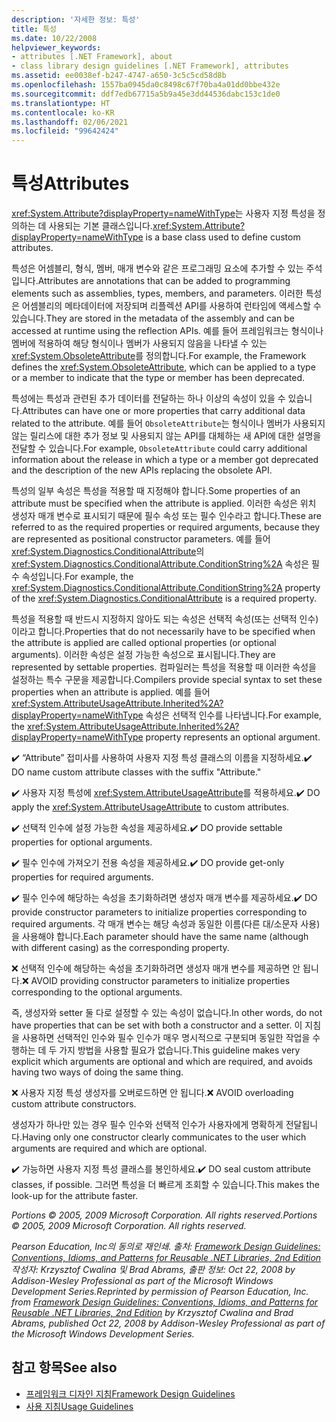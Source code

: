 ```yaml
---
description: '자세한 정보: 특성'
title: 특성
ms.date: 10/22/2008
helpviewer_keywords:
- attributes [.NET Framework], about
- class library design guidelines [.NET Framework], attributes
ms.assetid: ee0038ef-b247-4747-a650-3c5c5cd58d8b
ms.openlocfilehash: 1557ba0945da0c8498c67f70ba4a01dd0bbe432e
ms.sourcegitcommit: ddf7edb67715a5b9a45e3dd44536dabc153c1de0
ms.translationtype: HT
ms.contentlocale: ko-KR
ms.lasthandoff: 02/06/2021
ms.locfileid: "99642424"
---
```

# <a name="attributes"></a><span data-ttu-id="972fe-103">특성</span><span class="sxs-lookup"><span data-stu-id="972fe-103">Attributes</span></span>

<span data-ttu-id="972fe-104"><xref:System.Attribute?displayProperty=nameWithType>는 사용자 지정 특성을 정의하는 데 사용되는 기본 클래스입니다.</span><span class="sxs-lookup"><span data-stu-id="972fe-104"><xref:System.Attribute?displayProperty=nameWithType> is a base class used to define custom attributes.</span></span>

 <span data-ttu-id="972fe-105">특성은 어셈블리, 형식, 멤버, 매개 변수와 같은 프로그래밍 요소에 추가할 수 있는 주석입니다.</span><span class="sxs-lookup"><span data-stu-id="972fe-105">Attributes are annotations that can be added to programming elements such as assemblies, types, members, and parameters.</span></span> <span data-ttu-id="972fe-106">이러한 특성은 어셈블리의 메타데이터에 저장되며 리플렉션 API를 사용하여 런타임에 액세스할 수 있습니다.</span><span class="sxs-lookup"><span data-stu-id="972fe-106">They are stored in the metadata of the assembly and can be accessed at runtime using the reflection APIs.</span></span> <span data-ttu-id="972fe-107">예를 들어 프레임워크는 형식이나 멤버에 적용하여 해당 형식이나 멤버가 사용되지 않음을 나타낼 수 있는 <xref:System.ObsoleteAttribute>를 정의합니다.</span><span class="sxs-lookup"><span data-stu-id="972fe-107">For example, the Framework defines the <xref:System.ObsoleteAttribute>, which can be applied to a type or a member to indicate that the type or member has been deprecated.</span></span>

 <span data-ttu-id="972fe-108">특성에는 특성과 관련된 추가 데이터를 전달하는 하나 이상의 속성이 있을 수 있습니다.</span><span class="sxs-lookup"><span data-stu-id="972fe-108">Attributes can have one or more properties that carry additional data related to the attribute.</span></span> <span data-ttu-id="972fe-109">예를 들어 `ObsoleteAttribute`는 형식이나 멤버가 사용되지 않는 릴리스에 대한 추가 정보 및 사용되지 않는 API를 대체하는 새 API에 대한 설명을 전달할 수 있습니다.</span><span class="sxs-lookup"><span data-stu-id="972fe-109">For example, `ObsoleteAttribute` could carry additional information about the release in which a type or a member got deprecated and the description of the new APIs replacing the obsolete API.</span></span>

 <span data-ttu-id="972fe-110">특성의 일부 속성은 특성을 적용할 때 지정해야 합니다.</span><span class="sxs-lookup"><span data-stu-id="972fe-110">Some properties of an attribute must be specified when the attribute is applied.</span></span> <span data-ttu-id="972fe-111">이러한 속성은 위치 생성자 매개 변수로 표시되기 때문에 필수 속성 또는 필수 인수라고 합니다.</span><span class="sxs-lookup"><span data-stu-id="972fe-111">These are referred to as the required properties or required arguments, because they are represented as positional constructor parameters.</span></span> <span data-ttu-id="972fe-112">예를 들어 <xref:System.Diagnostics.ConditionalAttribute>의 <xref:System.Diagnostics.ConditionalAttribute.ConditionString%2A> 속성은 필수 속성입니다.</span><span class="sxs-lookup"><span data-stu-id="972fe-112">For example, the <xref:System.Diagnostics.ConditionalAttribute.ConditionString%2A> property of the <xref:System.Diagnostics.ConditionalAttribute> is a required property.</span></span>

 <span data-ttu-id="972fe-113">특성을 적용할 때 반드시 지정하지 않아도 되는 속성은 선택적 속성(또는 선택적 인수)이라고 합니다.</span><span class="sxs-lookup"><span data-stu-id="972fe-113">Properties that do not necessarily have to be specified when the attribute is applied are called optional properties (or optional arguments).</span></span> <span data-ttu-id="972fe-114">이러한 속성은 설정 가능한 속성으로 표시됩니다.</span><span class="sxs-lookup"><span data-stu-id="972fe-114">They are represented by settable properties.</span></span> <span data-ttu-id="972fe-115">컴파일러는 특성을 적용할 때 이러한 속성을 설정하는 특수 구문을 제공합니다.</span><span class="sxs-lookup"><span data-stu-id="972fe-115">Compilers provide special syntax to set these properties when an attribute is applied.</span></span> <span data-ttu-id="972fe-116">예를 들어 <xref:System.AttributeUsageAttribute.Inherited%2A?displayProperty=nameWithType> 속성은 선택적 인수를 나타냅니다.</span><span class="sxs-lookup"><span data-stu-id="972fe-116">For example, the <xref:System.AttributeUsageAttribute.Inherited%2A?displayProperty=nameWithType> property represents an optional argument.</span></span>

 <span data-ttu-id="972fe-117">✔️ “Attribute” 접미사를 사용하여 사용자 지정 특성 클래스의 이름을 지정하세요.</span><span class="sxs-lookup"><span data-stu-id="972fe-117">✔️ DO name custom attribute classes with the suffix "Attribute."</span></span>

 <span data-ttu-id="972fe-118">✔️ 사용자 지정 특성에 <xref:System.AttributeUsageAttribute>를 적용하세요.</span><span class="sxs-lookup"><span data-stu-id="972fe-118">✔️ DO apply the <xref:System.AttributeUsageAttribute> to custom attributes.</span></span>

 <span data-ttu-id="972fe-119">✔️ 선택적 인수에 설정 가능한 속성을 제공하세요.</span><span class="sxs-lookup"><span data-stu-id="972fe-119">✔️ DO provide settable properties for optional arguments.</span></span>

 <span data-ttu-id="972fe-120">✔️ 필수 인수에 가져오기 전용 속성을 제공하세요.</span><span class="sxs-lookup"><span data-stu-id="972fe-120">✔️ DO provide get-only properties for required arguments.</span></span>

 <span data-ttu-id="972fe-121">✔️ 필수 인수에 해당하는 속성을 초기화하려면 생성자 매개 변수를 제공하세요.</span><span class="sxs-lookup"><span data-stu-id="972fe-121">✔️ DO provide constructor parameters to initialize properties corresponding to required arguments.</span></span> <span data-ttu-id="972fe-122">각 매개 변수는 해당 속성과 동일한 이름(다른 대/소문자 사용)을 사용해야 합니다.</span><span class="sxs-lookup"><span data-stu-id="972fe-122">Each parameter should have the same name (although with different casing) as the corresponding property.</span></span>

 <span data-ttu-id="972fe-123">❌ 선택적 인수에 해당하는 속성을 초기화하려면 생성자 매개 변수를 제공하면 안 됩니다.</span><span class="sxs-lookup"><span data-stu-id="972fe-123">❌ AVOID providing constructor parameters to initialize properties corresponding to the optional arguments.</span></span>

 <span data-ttu-id="972fe-124">즉, 생성자와 setter 둘 다로 설정할 수 있는 속성이 없습니다.</span><span class="sxs-lookup"><span data-stu-id="972fe-124">In other words, do not have properties that can be set with both a constructor and a setter.</span></span> <span data-ttu-id="972fe-125">이 지침을 사용하면 선택적인 인수와 필수 인수가 매우 명시적으로 구분되며 동일한 작업을 수행하는 데 두 가지 방법을 사용할 필요가 없습니다.</span><span class="sxs-lookup"><span data-stu-id="972fe-125">This guideline makes very explicit which arguments are optional and which are required, and avoids having two ways of doing the same thing.</span></span>

 <span data-ttu-id="972fe-126">❌ 사용자 지정 특성 생성자를 오버로드하면 안 됩니다.</span><span class="sxs-lookup"><span data-stu-id="972fe-126">❌ AVOID overloading custom attribute constructors.</span></span>

 <span data-ttu-id="972fe-127">생성자가 하나만 있는 경우 필수 인수와 선택적 인수가 사용자에게 명확하게 전달됩니다.</span><span class="sxs-lookup"><span data-stu-id="972fe-127">Having only one constructor clearly communicates to the user which arguments are required and which are optional.</span></span>

 <span data-ttu-id="972fe-128">✔️ 가능하면 사용자 지정 특성 클래스를 봉인하세요.</span><span class="sxs-lookup"><span data-stu-id="972fe-128">✔️ DO seal custom attribute classes, if possible.</span></span> <span data-ttu-id="972fe-129">그러면 특성을 더 빠르게 조회할 수 있습니다.</span><span class="sxs-lookup"><span data-stu-id="972fe-129">This makes the look-up for the attribute faster.</span></span>

 <span data-ttu-id="972fe-130">*Portions &copy; 2005, 2009 Microsoft Corporation. All rights reserved.*</span><span class="sxs-lookup"><span data-stu-id="972fe-130">*Portions &copy; 2005, 2009 Microsoft Corporation. All rights reserved.*</span></span>

 <span data-ttu-id="972fe-131">*Pearson Education, Inc의 동의로 재인쇄. 출처: [Framework Design Guidelines: Conventions, Idioms, and Patterns for Reusable .NET Libraries, 2nd Edition](https://www.informit.com/store/framework-design-guidelines-conventions-idioms-and-9780321545619) 작성자: Krzysztof Cwalina 및 Brad Abrams, 출판 정보: Oct 22, 2008 by Addison-Wesley Professional as part of the Microsoft Windows Development Series.*</span><span class="sxs-lookup"><span data-stu-id="972fe-131">*Reprinted by permission of Pearson Education, Inc. from [Framework Design Guidelines: Conventions, Idioms, and Patterns for Reusable .NET Libraries, 2nd Edition](https://www.informit.com/store/framework-design-guidelines-conventions-idioms-and-9780321545619) by Krzysztof Cwalina and Brad Abrams, published Oct 22, 2008 by Addison-Wesley Professional as part of the Microsoft Windows Development Series.*</span></span>

## <a name="see-also"></a><span data-ttu-id="972fe-132">참고 항목</span><span class="sxs-lookup"><span data-stu-id="972fe-132">See also</span></span>

- [<span data-ttu-id="972fe-133">프레임워크 디자인 지침</span><span class="sxs-lookup"><span data-stu-id="972fe-133">Framework Design Guidelines</span></span>](index.md)
- [<span data-ttu-id="972fe-134">사용 지침</span><span class="sxs-lookup"><span data-stu-id="972fe-134">Usage Guidelines</span></span>](usage-guidelines.md)
